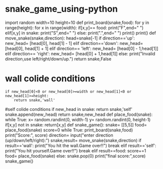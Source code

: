 # snake_game_using-python

import random
width=10
height=10
def print_board(snake,food):
    for y in range(height):
        for x in range(width):
            if[x,y]== food:
                print("F",end=" ")
            elif[x,y] in snake:
                print("S",end=" ")
            else:
                print(".",end=" ")
        print()
    print()
def move_snake(snake,direction):
    head=snake[-1]
    if direction=='up':
        new_head= [head[0], head[1] - 1]
    elif direction=='down':
        new_head= [head[0], head[1] + 1]
    elif direction== 'left':
        new_head= [head[0] - 1,head[1]]
    elif direction== 'right':
        new_head= [head[0] + 1,head[1]]
    else:
        print("Invalid direction,use left/right/down/up.")
        return snake,False
# wall colide conditions
    if new_head[0]<0 or new_head[0]>=width or new_head[1]<0 or new_head[1]>=height:
        return snake,'wall'
#self colide conditions
    if new_head in snake:
        return snake,'self'
    snake.append(new_head)
    return snake,new_head
def place_food(snake):
    while True:
        x= random.randint(0, width-1)
        y= random.randint(0, height-1)
        if[x,y] not in snake:
            return[x,y]
def snake_game():
    snake= [[5,5]]
    food= place_food(snake)
    score=0
    while True:
        print_board(snake,food)
        print("Score:", score)
        direction= input("enter direction (up/down/left/right):")
        snake,result= move_snake(snake,direction)
        if result=='wall':
            print("You hit the wall.Game over!!")
            break
        elif result=='self':
            print("You hit yourself.Game over!!")
            break
        elif result==food:
            score+=1
            food= place_food(snake)
        else:
            snake.pop(0)
    print("final score:",score)
snake_game()
